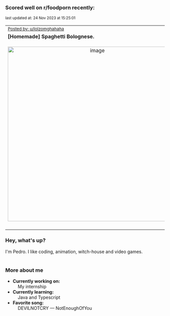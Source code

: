 ### Scored well on r/foodporn recently:

<p align="left"><sub>last updated at: 24 Nov 2023 at 15:25:01</sub></p>

|   |
| --- |
| <sub>[Posted by: u/lolzomghahaha][source]</sub> |
| **[Homemade] Spaghetti Bolognese.** | 
|<p align="center"> <img alt="image" src="https://i.redd.it/fxbbws8mds1c1.jpg" width="550" /> </p>|
|   |

### Hey, what's up?

I'm Pedro. I like coding, animation, witch-house and video games.<br><br>

### More about me
- **Currently working on:**  
&nbsp;&nbsp;&nbsp;&nbsp;My internship
- **Currently learning:**  
&nbsp;&nbsp;&nbsp;&nbsp;Java and Typescript
- **Favorite song:**  
&nbsp;&nbsp;&nbsp;&nbsp;DEVILNOTCRY — NotEnoughOfYou<br><br>

  



  
  
  
[linkedin]: https://linkedin.com/in/pedro-h-r-gomes-8a487b14a/
[gmail]: mailto:pilique11@gmail.com
[source]: https://reddit.com/r/FoodPorn/comments/180uyyb/homemade_spaghetti_bolognese/
[redditAPI]: https://www.reddit.com/dev/api/